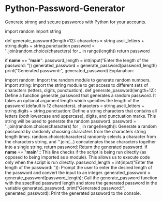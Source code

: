 # Python-Password-Generator
 Generate strong and secure passwords with Python for your accounts.

import random
import string

def generate_password(length=12):
    characters = string.ascii_letters + string.digits + string.punctuation
    password = ''.join(random.choice(characters) for _ in range(length))
    return password

if __name__ == "__main__":
    password_length = int(input("Enter the length of the password: "))
    generated_password = generate_password(password_length)
    print("Generated password:", generated_password)
Explanation:

import random: Import the random module to generate random numbers.
import string: Import the string module to get access to different sets of characters (letters, digits, punctuation).
def generate_password(length=12): Define a function generate_password that generates a random password. It takes an optional argument length which specifies the length of the password (default is 12 characters).
characters = string.ascii_letters + string.digits + string.punctuation: Define a string characters that contains all letters (both lowercase and uppercase), digits, and punctuation marks. This string will be used to generate the random password.
password = ''.join(random.choice(characters) for _ in range(length)): Generate a random password by randomly choosing characters from the characters string length times. random.choice(characters) randomly selects a character from the characters string, and ''.join(...) concatenates these characters together into a single string.
return password: Return the generated password.
if __name__ == "__main__":: This line checks if the script is being run directly (as opposed to being imported as a module). This allows us to execute code only when the script is run directly.
password_length = int(input("Enter the length of the password: ")): Prompt the user to enter the desired length of the password and convert the input to an integer.
generated_password = generate_password(password_length): Call the generate_password function with the specified password length and store the generated password in the variable generated_password.
print("Generated password:", generated_password): Print the generated password to the console.
